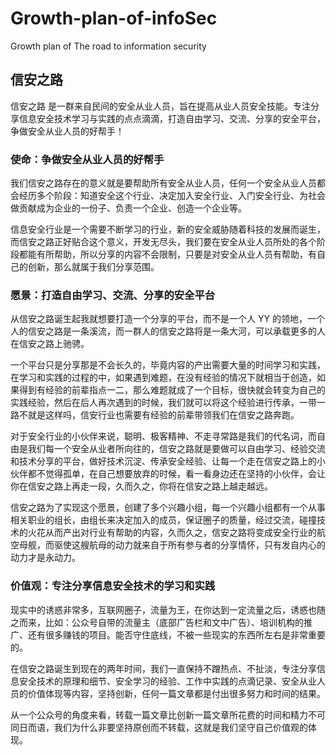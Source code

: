 # Growth-plan-of-infoSec
Growth plan of The road to information security


## 信安之路
信安之路 是一群来自民间的安全从业人员，旨在提高从业人员安全技能。专注分享信息安全技术学习与实践的点点滴滴，打造自由学习、交流、分享的安全平台，争做安全从业人员的好帮手！

### 使命：争做安全从业人员的好帮手
我们信安之路存在的意义就是要帮助所有安全从业人员，任何一个安全从业人员都会经历多个阶段：知道安全这个行业、决定加入安全行业、入门安全行业、为社会做贡献成为企业的一份子、负责一个企业、创造一个企业等。

信息安全行业是一个需要不断学习的行业，新的安全威胁随着科技的发展而诞生，而信安之路正好贴合这个意义，开发无尽头，我们要在安全从业人员所处的各个阶段都能有所帮助，所以分享的内容不会限制，只要是对安全从业人员有帮助，有自己的创新，那么就属于我们分享范围。

### 愿景：打造自由学习、交流、分享的安全平台
从信安之路诞生起我就想要打造一个分享的平台，而不是一个人 YY 的领地，一个人的信安之路是一条溪流，而一群人的信安之路将是一条大河，可以承载更多的人在信安之路上驰骋。

一个平台只是分享那是不会长久的，毕竟内容的产出需要大量的时间学习和实践，在学习和实践的过程的中，如果遇到难题，在没有经验的情况下就相当于创造，如果得到有经验的前辈指点一二，那么难题就成了一个目标，很快就会转变为自己的实践经验，然后在后人再次遇到的时候，我们就可以将这个经验进行传承，一带一路不就是这样吗，信安行业也需要有经验的前辈带领我们在信安之路奔跑。

对于安全行业的小伙伴来说，聪明、极客精神、不走寻常路是我们的代名词，而自由是我们每一个安全从业者所向往的，信安之路就是要做可以自由学习、经验交流和技术分享的平台，做好技术沉淀、传承安全经验、让每一个走在信安之路上的小伙伴都不觉得孤单，在自己想要放弃的时候，看一看身边还在坚持的小伙伴，会让你在信安之路上再走一段，久而久之，你将在信安之路上越走越远。

信安之路为了实现这个愿景，创建了多个兴趣小组，每一个兴趣小组都有一个从事相关职业的组长，由组长来决定加入的成员，保证圈子的质量，经过交流，碰撞技术的火花从而产出对行业有帮助的内容，久而久之，信安之路将变成安全行业的航空母舰，而驱使这艘航母的动力就来自于所有参与者的分享情怀，只有发自内心的动力才是永动力。

### 价值观：专注分享信息安全技术的学习和实践
现实中的诱惑非常多，互联网圈子，流量为王，在你达到一定流量之后，诱惑也随之而来，比如：公众号自带的流量主（底部广告栏和文中广告）、培训机构的推广、还有很多赚钱的项目。能否守住底线，不被一些现实的东西所左右是非常重要的。

在信安之路诞生到现在的两年时间，我们一直保持不蹭热点、不扯淡，专注分享信息安全技术的原理和细节、安全学习的经验、工作中实践的点滴记录、安全从业人员的价值体现等内容，坚持创新，任何一篇文章都是付出很多努力和时间的结果。

从一个公众号的角度来看，转载一篇文章比创新一篇文章所花费的时间和精力不可同日而语，我们为什么非要坚持原创而不转载，这就是我们坚守自己价值观的体现。
